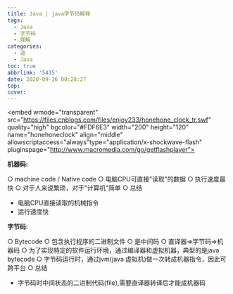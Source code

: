 ```yaml
---
title: Java | java字节码解释
tags:
  - Java
  - 字节码
  - 理解
categories:
  - 道
  - Java
toc: true
abbrlink: '5435'
date: 2020-09-16 00:28:27
top:
cover:
---
```







<embed wmode="transparent" src="https://files.cnblogs.com/files/enjoy233/honehone_clock_tr.swf" quality="high" bgcolor="#FDF6E3" width="200" height="120" name="honehoneclock" align="middle" allowscriptaccess="always"type="application/x-shockwave-flash" pluginspage="http://www.macromedia.com/go/getflashplayer">




**机器码:**

○ machine code / Native code
○ 电脑CPU可直接"读取"的数据
○ 执行速度最快
○ 对于人来说繁琐，对于"计算机"简单
○ 总结
  - 电脑CPU直接读取的机械指令
  - 运行速度快





**字节码:**



○ Bytecode 
○ 包含执行程序的二进制文件
○ 是中间码
○ 直译器=>字节码=>机器码
○ 为了实现特定的软件运行环境，通过编译器和虚拟机器，典型的是java bytecode
○ 字节码运行时，通过jvm(java 虚拟机)做一次转成机器指令，因此可跨平台
○ 总结

  - 字节码时中间状态的二进制代码(file),需要直译器转译后才能成机器码



